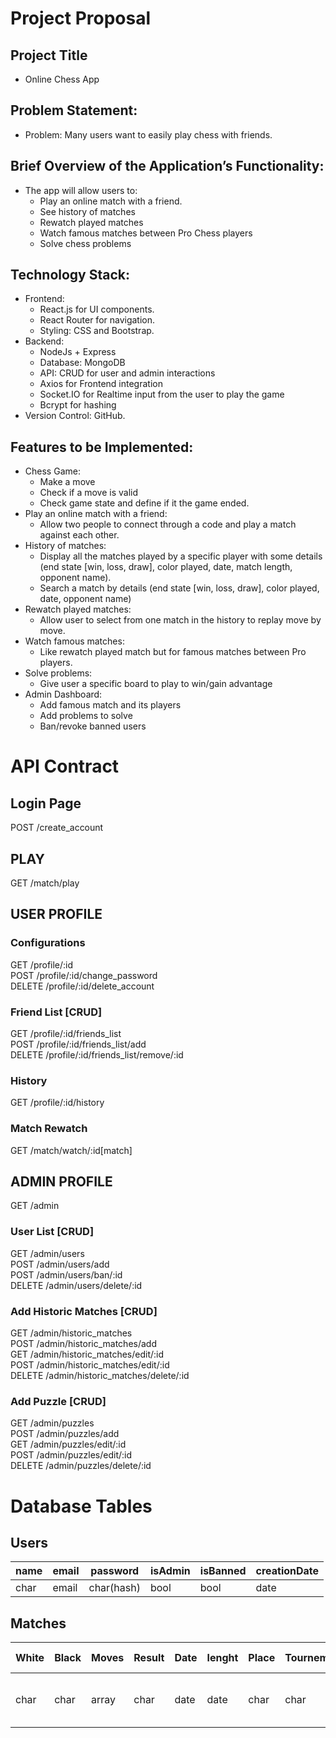 # Project Proposal
## Project Title
  *	Online Chess App

##	Problem Statement:
  *	Problem: Many users want to easily play chess with friends.

##	Brief Overview of the Application’s Functionality:
  *	The app will allow users to:
    *	Play an online match with a friend.
    *	See history of matches
    *	Rewatch played matches
    *	Watch famous matches between Pro Chess players
    *	Solve chess problems
    	
##	Technology Stack:
  *	Frontend:
    *	React.js for UI components.
    *	React Router for navigation.
    *	Styling: CSS and Bootstrap.
  *	Backend:
    *	NodeJs + Express
    *	Database: MongoDB
    *	API: CRUD for user and admin interactions
    *	Axios for Frontend integration
    *	Socket.IO for Realtime input from the user to play the game
    *	Bcrypt for hashing
  *	Version Control: GitHub.
    
##	Features to be Implemented:
  *	Chess Game:
    *	Make a move
    * Check if a move is valid
    * Check game state and define if it the game ended.
  *	Play an online match with a friend:
    *	Allow two people to connect through a code and play a match against each other.
  *	History of matches: 
    *	Display all the matches played by a specific player with some details (end state [win, loss, draw], color played, date, match length, opponent name).
    *	Search a match by details (end state [win, loss, draw], color played, date, opponent name)
  *	Rewatch played matches: 
    *	Allow user to select from one match in the history to replay move by move.
  *	Watch famous matches: 
    *	Like rewatch played match but for famous matches between Pro players.
  *	Solve problems: 
    *	Give user a specific board to play to win/gain advantage
  *	Admin Dashboard:
    *	Add famous match and its players
    *	Add problems to solve
    *	Ban/revoke banned users

# API Contract
## Login Page
POST /create_account

## PLAY
GET /match/play

## USER PROFILE
### Configurations
GET /profile/:id  
POST /profile/:id/change_password  
DELETE /profile/:id/delete_account  

### Friend List [CRUD]
GET /profile/:id/friends_list  
POST /profile/:id/friends_list/add  
DELETE /profile/:id/friends_list/remove/:id  

### History
GET /profile/:id/history

### Match Rewatch
GET /match/watch/:id[match]

## ADMIN PROFILE
GET /admin

### User List [CRUD]
GET /admin/users  
POST /admin/users/add  
POST /admin/users/ban/:id  
DELETE /admin/users/delete/:id

### Add Historic Matches [CRUD]
GET /admin/historic_matches  
POST /admin/historic_matches/add  
GET /admin/historic_matches/edit/:id  
POST /admin/historic_matches/edit/:id  
DELETE /admin/historic_matches/delete/:id

### Add Puzzle [CRUD]
GET /admin/puzzles  
POST /admin/puzzles/add  
GET /admin/puzzles/edit/:id  
POST /admin/puzzles/edit/:id  
DELETE /admin/puzzles/delete/:id

# Database Tables
## Users
   | name | email |  password  | isAdmin | isBanned | creationDate |
   | ---- | ----- | ---------- | ------- | -------- | -------------|
   | char | email | char(hash) |  bool   |   bool   |     date     |
   
## Matches
   | White | Black | Moves | Result | Date | lenght | Place | Tournement |        match hash       |
   | ----- | ----- | ----- | ------ | ---- | ------ | ----- | ---------- | ----------------------- |
   | char  | char  | array |  char  | date |  date  | char  |    char    | [ hash of all columns ] |
   
   
   
